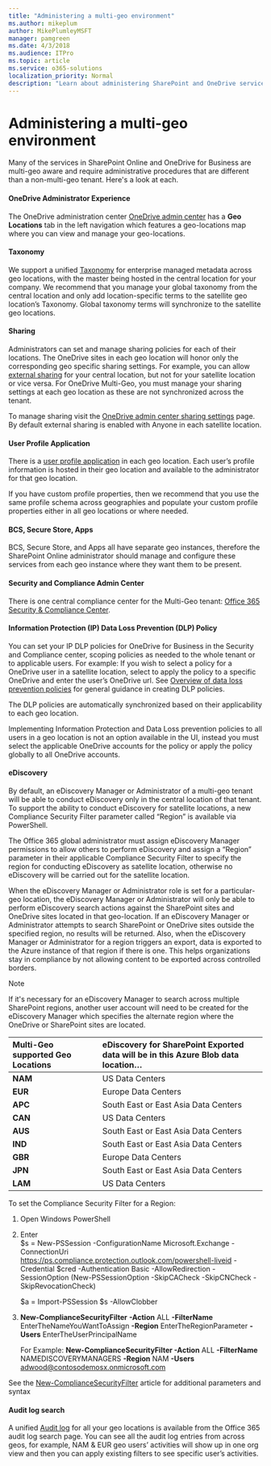 ```yaml
---
title: "Administering a multi-geo environment"
ms.author: mikeplum
author: MikePlumleyMSFT
manager: pamgreen
ms.date: 4/3/2018
ms.audience: ITPro
ms.topic: article
ms.service: o365-solutions
localization_priority: Normal
description: "Learn about administering SharePoint and OneDrive services in a multi-geo environment."
---
```


# Administering a multi-geo environment

Many of the services in SharePoint Online and OneDrive for Business are multi-geo aware and require administrative procedures that are different than a non-multi-geo tenant. Here's a look at each.

#### OneDrive Administrator Experience

The OneDrive administration center [OneDrive admin center](https://admin.onedrive.com) has a **Geo Locations** tab in the left navigation which features a geo-locations map where you can view and manage your geo-locations.

#### Taxonomy

We support a unified [Taxonomy](https://support.office.com/article/A180FA28-6405-4679-9EC3-81D2028C4EFC) for enterprise managed metadata across geo locations, with the master being hosted in the central location for your company. We recommend that you manage your global taxonomy from the central location and only add location-specific terms to the satellite geo location’s Taxonomy. Global taxonomy terms will synchronize to the satellite geo locations.

#### Sharing

Administrators can set and manage sharing policies for each of their locations. The OneDrive sites in each geo location will honor only the corresponding geo specific sharing settings. For example, you can allow [external sharing](https://support.office.com/article/C8A462EB-0723-4B0B-8D0A-70FEAFE4BE85) for your central location, but not for your satellite location or vice versa. For OneDrive Multi-Geo, you must manage your sharing settings at each geo location as these are not synchronized across the tenant.

To manage sharing visit the [OneDrive admin center sharing settings](https://admin.onedrive.com/?v=SharingSettings) page. By default external sharing is enabled with Anyone in each satellite location.

#### User Profile Application

There is a [user profile application](https://support.office.com/article/494bec9c-6654-41f0-920f-f7f937ea9723) in each geo location. Each user’s profile information is hosted in their geo location and available to the administrator for that geo location.

If you have custom profile properties, then we recommend that you use the same profile schema across geographies and populate your custom profile properties either in all geo locations or where needed.

#### BCS, Secure Store, Apps

BCS, Secure Store, and Apps all have separate geo instances, therefore the SharePoint Online administrator should manage and configure these services from each geo instance where they want them to be present.

#### Security and Compliance Admin Center

There is one central compliance center for the Multi-Geo tenant: [Office 365 Security & Compliance Center](https://protection.office.com/?rfr=AdminCenter\#/homepage).

#### Information Protection (IP) Data Loss Prevention (DLP) Policy

You can set your IP DLP policies for OneDrive for Business in the Security and Compliance center, scoping policies as needed to the whole tenant or to applicable users. For example: If you wish to select a policy for a OneDrive user in a satellite location, select to apply the policy to a specific OneDrive and enter the user’s OneDrive url. See [Overview of data loss prevention policies](https://support.office.com/article/1966b2a7-d1e2-4d92-ab61-42efbb137f5e) for general guidance in creating DLP policies.

The DLP policies are automatically synchronized based on their applicability to each geo location.

Implementing Information Protection and Data Loss prevention policies to all users in a geo location is not an option available in the UI, instead you must select the applicable OneDrive accounts for the policy or apply the policy globally to all OneDrive accounts.

#### eDiscovery 

By default, an eDiscovery Manager or Administrator of a multi-geo tenant will be able to conduct eDiscovery only in the central location of that tenant. To support the ability to conduct eDiscovery for satellite locations, a new Compliance Security Filter parameter called “Region” is available via PowerShell.

The Office 365 global administrator must assign eDiscovery Manager permissions to allow others to perform eDiscovery and assign a “Region” parameter in their applicable Compliance Security Filter to specify the region for conducting eDiscovery as satellite location, otherwise no eDiscovery will be carried out for the satellite location.

When the eDiscovery Manager or Administrator role is set for a particular-geo location, the eDiscovery Manager or Administrator will only be able to perform eDiscovery search actions against the SharePoint sites and OneDrive sites located in that geo-location. If an eDiscovery Manager or Administrator attempts to search SharePoint or OneDrive sites outside the specified region, no results will be returned. Also, when the eDiscovery Manager or Administrator for a region triggers an export, data is exported to the Azure instance of that region if there is one. This helps organizations stay in compliance by not allowing content to be exported across controlled borders.

> [!NOTE]
> If it's necessary for an eDiscovery Manager to search across multiple SharePoint regions, another user account will need to be created for the eDiscovery Manager which specifies the alternate region where the OneDrive or SharePoint sites are located.

<table>
<thead>
<tr class="header">
<th align="left"><strong>Multi-Geo supported Geo Locations</strong></th>
<th align="left"><strong>eDiscovery for SharePoint Exported data will be in this Azure Blob data location…</strong></th>
</tr>
</thead>
<tbody>
<tr class="odd">
<td align="left"><strong>NAM</strong></td>
<td align="left">US Data Centers</td>
</tr>
<tr class="even">
<td align="left"><strong>EUR</strong></td>
<td align="left">Europe Data Centers</td>
</tr>
<tr class="odd">
<td align="left"><strong>APC</strong></td>
<td align="left">South East or East Asia Data Centers</td>
</tr>
<tr class="even">
<td align="left"><strong>CAN</strong></td>
<td align="left">US Data Centers</td>
</tr>
<tr class="odd">
<td align="left"><strong>AUS</strong></td>
<td align="left">South East or East Asia Data Centers</td>
</tr>
<tr class="even">
<td align="left"><strong>IND</strong></td>
<td align="left">South East or East Asia Data Centers</td>
</tr>
<tr class="odd">
<td align="left"><strong>GBR</strong></td>
<td align="left">Europe Data Centers</td>
</tr>
<tr class="even">
<td align="left"><strong>JPN </strong></td>
<td align="left">South East or East Asia Data Centers</td>
</tr>
<tr class="odd">
<td align="left"><strong>LAM</strong></td>
<td align="left">US Data Centers</td>
</tr>
</tbody>
</table>

To set the Compliance Security Filter for a Region:

1.  Open Windows PowerShell

2.  Enter  
    $s = New-PSSession -ConfigurationName Microsoft.Exchange -ConnectionUri <https://ps.compliance.protection.outlook.com/powershell-liveid> -Credential $cred -Authentication Basic -AllowRedirection -SessionOption (New-PSSessionOption -SkipCACheck -SkipCNCheck -SkipRevocationCheck)

    $a = Import-PSSession $s -AllowClobber  

3.  **New-ComplianceSecurityFilter** **-Action** ALL **-FilterName** EnterTheNameYouWantToAssign **-Region** EnterTheRegionParameter **-Users** EnterTheUserPrincipalName

    For Example: **New-ComplianceSecurityFilter -Action** ALL **-FilterName** NAMEDISCOVERYMANAGERS **-Region** NAM **-Users** adwood@contosodemosx.onmicrosoft.com

See the [New-ComplianceSecurityFilter](https://technet.microsoft.com/library/mt210915(v=exchg.160).aspx) article for additional parameters and syntax

#### Audit log search

A unified [Audit log](https://support.office.com/article/0d4d0f35-390b-4518-800e-0c7ec95e946c) for all your geo locations is available from the Office 365 audit log search page. You can see all the audit log entries from across geos, for example, NAM & EUR geo users’ activities will show up in one org view and then you can apply existing filters to see specific user’s activities.
